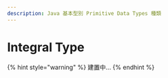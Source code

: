 ```yaml
---
description: Java 基本型別 Primitive Data Types 種類
---
```


# Integral Type

{% hint style="warning" %}
建置中...
{% endhint %}
